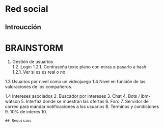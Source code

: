 # Red social
## Introucción


# BRAINSTORM

1. Gestión de usuarios  
  1.2. Login 
   1.2.1. Contraseña texto plano con miras a pasarlo a hash   
   1.2.1. Ver si es es real o no
  
 1.3 Usuarios por nivel como un videojuego
    1.4 Nivel en función de las valoraciones de los compañeros. 
 
 1.4 Intereses asociados
2. Buscador por intereses
3. Chat
4. Bots / ibm-watson 
5. Interfaz donde se muestran las ofertas
6. Foro
7. Servidor de correo para mandar notificaciones a los usuarios 
8. Terminos y condiciones
9. 10% de interes
10. 

    
    
    ## Requisios
